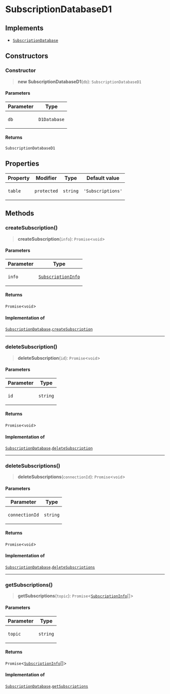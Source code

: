 # SubscriptionDatabaseD1

## Implements

- [`SubscriptionDatabase`](SubscriptionDatabase.md)

## Constructors

### Constructor

> **new SubscriptionDatabaseD1**(`db`): `SubscriptionDatabaseD1`

#### Parameters

<table>
<thead>
<tr>
<th>Parameter</th>
<th>Type</th>
</tr>
</thead>
<tbody>
<tr>
<td>

`db`

</td>
<td>

`D1Database`

</td>
</tr>
</tbody>
</table>

#### Returns

`SubscriptionDatabaseD1`

## Properties

<table>
<thead>
<tr>
<th>Property</th>
<th>Modifier</th>
<th>Type</th>
<th>Default value</th>
</tr>
</thead>
<tbody>
<tr>
<td>

<a id="table"></a> `table`

</td>
<td>

`protected`

</td>
<td>

`string`

</td>
<td>

`'Subscriptions'`

</td>
</tr>
</tbody>
</table>

## Methods

### createSubscription()

> **createSubscription**(`info`): `Promise`\<`void`\>

#### Parameters

<table>
<thead>
<tr>
<th>Parameter</th>
<th>Type</th>
</tr>
</thead>
<tbody>
<tr>
<td>

`info`

</td>
<td>

[`SubscriptionInfo`](../interfaces/SubscriptionInfo.md)

</td>
</tr>
</tbody>
</table>

#### Returns

`Promise`\<`void`\>

#### Implementation of

[`SubscriptionDatabase`](SubscriptionDatabase.md).[`createSubscription`](SubscriptionDatabase.md#createsubscription)

---

### deleteSubscription()

> **deleteSubscription**(`id`): `Promise`\<`void`\>

#### Parameters

<table>
<thead>
<tr>
<th>Parameter</th>
<th>Type</th>
</tr>
</thead>
<tbody>
<tr>
<td>

`id`

</td>
<td>

`string`

</td>
</tr>
</tbody>
</table>

#### Returns

`Promise`\<`void`\>

#### Implementation of

[`SubscriptionDatabase`](SubscriptionDatabase.md).[`deleteSubscription`](SubscriptionDatabase.md#deletesubscription)

---

### deleteSubscriptions()

> **deleteSubscriptions**(`connectionId`): `Promise`\<`void`\>

#### Parameters

<table>
<thead>
<tr>
<th>Parameter</th>
<th>Type</th>
</tr>
</thead>
<tbody>
<tr>
<td>

`connectionId`

</td>
<td>

`string`

</td>
</tr>
</tbody>
</table>

#### Returns

`Promise`\<`void`\>

#### Implementation of

[`SubscriptionDatabase`](SubscriptionDatabase.md).[`deleteSubscriptions`](SubscriptionDatabase.md#deletesubscriptions)

---

### getSubscriptions()

> **getSubscriptions**(`topic`): `Promise`\<[`SubscriptionInfo`](../interfaces/SubscriptionInfo.md)[]\>

#### Parameters

<table>
<thead>
<tr>
<th>Parameter</th>
<th>Type</th>
</tr>
</thead>
<tbody>
<tr>
<td>

`topic`

</td>
<td>

`string`

</td>
</tr>
</tbody>
</table>

#### Returns

`Promise`\<[`SubscriptionInfo`](../interfaces/SubscriptionInfo.md)[]\>

#### Implementation of

[`SubscriptionDatabase`](SubscriptionDatabase.md).[`getSubscriptions`](SubscriptionDatabase.md#getsubscriptions)
